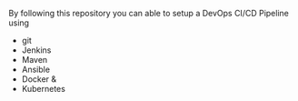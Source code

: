 
By following this repository you can able to setup a DevOps CI/CD Pipeline using
- git
- Jenkins
- Maven
- Ansible
- Docker &
- Kubernetes


